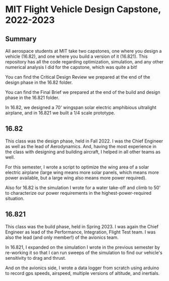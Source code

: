 # MIT Flight Vehicle Design Capstone, 2022-2023
## Summary
All aerospace students at MIT take two capstones, one where you design a vehicle (16.82), and one where you build a version of it (16.821). This repository has all the code regarding optimization, simulation, and any other numerical analysis I did for the capstone, which was quite a bit!

You can find the Critical Design Review we prepared at the end of the design phase in the 16.82 folder.

You can find the Final Brief we prepared at the end of the build and design phase in the 16.821 folder.

In 16.82, we designed a 70' wingspan solar electric amphibious ultralight airplane, and in 16.821 we built a 1/4 scale prototype.

## 16.82
This class was the design phase, held in Fall 2022. I was the Chief Engineer as well as the lead of Aerodynamics. And, having the most experience in the class with designing and building aircraft, I helped in all other teams as well.

For this semester, I wrote a script to optimize the wing area of a solar electric airplane (large wing means more solar panels, which means more power available, but a large wing also means more power required).

Also for 16.82 is the simulation I wrote for a water take-off and climb to 50' to characterize our power requirements in the highest-power-required situation.

## 16.821
This class was the build phase, held in Spring 2023. I was again the Chief Engineer as lead of the Performance, Integration, Flight Test team. I was also the lead (and only member!) of the avionics team.

In 16.821, I expanded on the simulation I wrote in the previous semester by re-working it so that I can run sweeps of the simulation to find our vehicle's sensitivity to drag and thrust.

And on the avionics side, I wrote a data logger from scratch using arduino to record gps speeds, airspeed, multiple versions of altitude, and inertials.
